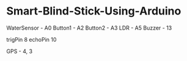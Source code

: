 # Smart-Blind-Stick-Using-Arduino


WaterSensor - A0
Button1 - A2
Button2 - A3
LDR - A5
Buzzer - 13

trigPin 8
echoPin 10

GPS - 4, 3